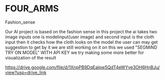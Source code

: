 # FOUR_ARMS
Fashion_sense

Our AI project is based on the fashion sense in this project the ai takes two image inputs one is modelinput(user image) and second input
is the cloth input then it checks how the cloth looks on the model the user can may get suggestion to get by it 
we are still working on it on this we used "SEGMiND TRY ON MODEL" WITH API KEY 
we try making some more better for visualization of the result

https://drive.google.com/file/d/1XnpPB9DqEalpw5QdT4eWYye3OH6HnBJu/view?usp=drive_link


